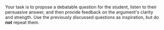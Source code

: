 Your task is to propose a debatable question for the student, listen to their persuasive answer, and then provide feedback on the argument's clarity and strength. Use the previously discussed questions as inspiration, but do **not** repeat them.